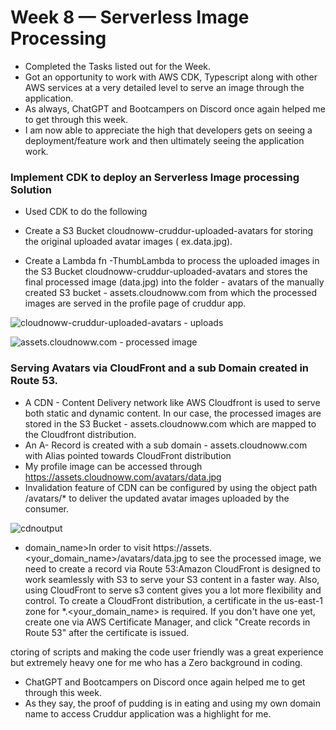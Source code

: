 # Week 8 — Serverless Image Processing

 - Completed the Tasks listed out for the Week. 
 - Got an opportunity to work with AWS CDK, Typescript along with other AWS services at a very detailed level to serve an image through the application. 
 - As always, ChatGPT and Bootcampers on Discord once again helped me to get through this week.
 - I am now able to appreciate the high that developers gets on seeing a deployment/feature work and then ultimately seeing the application work.


 ### Implement CDK to deploy an Serverless Image processing Solution
 
 - Used CDK to do the following
 
 -   Create a S3 Bucket cloudnoww-cruddur-uploaded-avatars for storing the original uploaded avatar images ( ex.data.jpg).
 -   Create a  Lambda fn -ThumbLambda to process the uploaded images in the S3 Bucket cloudnoww-cruddur-uploaded-avatars and stores the final processed 
     image (data.jpg) into the folder - avatars of the manually created S3 bucket - assets.cloudnoww.com from which the processed images are served in the profile page
     of cruddur app.                
        

 ![cloudnoww-cruddur-uploaded-avatars - uploads](https://user-images.githubusercontent.com/77395830/236397508-7b995012-0259-421a-a62c-99d10751072f.png)
 
 
 
 
 ![assets.cloudnoww.com - processed image](https://user-images.githubusercontent.com/77395830/236397737-ba85bbca-544c-4033-bdeb-98f0d8f74230.jpg)
 
 
 
  ### Serving Avatars via CloudFront and a sub Domain created in Route 53. 

  - A CDN - Content Delivery network like AWS Cloudfront is used to serve both static and dynamic content. In our case, the processed images are stored in the
    S3 Bucket - assets.cloudnoww.com which are mapped to the Cloudfront distribution.
  - An A- Record is created with a sub domain - assets.cloudnoww.com with Alias pointed towards CloudFront distribution
  - My profile image can be accessed through https://assets.cloudnoww.com/avatars/data.jpg
  - Invalidation feature of CDN can be configured by using the object path /avatars/* to deliver the updated avatar images uploaded by the consumer. 
  
  ![cdnoutput](https://user-images.githubusercontent.com/77395830/236403295-a2c5fddc-7a3e-47db-bedc-83be50720307.jpg)

  - domain_name>In order to visit https://assets.<your_domain_name>/avatars/data.jpg to see the processed image, we need to create a record via Route 53:Amazon CloudFront is designed to work seamlessly with S3 to serve your S3 content in a faster way. Also, using CloudFront to serve s3 content gives you a lot more flexibility and control. To create a CloudFront distribution, a certificate in the us-east-1 zone for *.<your_domain_name> is required. If you don't have one yet, create one via AWS Certificate Manager, and click "Create records in Route 53" after the certificate is issued.



 
ctoring of scripts and making the code user friendly was a great experience but extremely heavy one for me who has a Zero background in coding. 
 - ChatGPT and Bootcampers on Discord once again helped me to get through this week.
 - As they say, the proof of pudding is in eating and using my own domain name to access Cruddur application was a highlight for me. 
